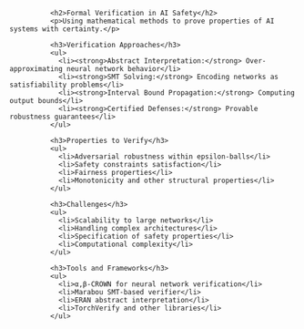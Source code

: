 
              <h2>Formal Verification in AI Safety</h2>
              <p>Using mathematical methods to prove properties of AI systems with certainty.</p>
              
              <h3>Verification Approaches</h3>
              <ul>
                <li><strong>Abstract Interpretation:</strong> Over-approximating neural network behavior</li>
                <li><strong>SMT Solving:</strong> Encoding networks as satisfiability problems</li>
                <li><strong>Interval Bound Propagation:</strong> Computing output bounds</li>
                <li><strong>Certified Defenses:</strong> Provable robustness guarantees</li>
              </ul>
              
              <h3>Properties to Verify</h3>
              <ul>
                <li>Adversarial robustness within epsilon-balls</li>
                <li>Safety constraints satisfaction</li>
                <li>Fairness properties</li>
                <li>Monotonicity and other structural properties</li>
              </ul>
              
              <h3>Challenges</h3>
              <ul>
                <li>Scalability to large networks</li>
                <li>Handling complex architectures</li>
                <li>Specification of safety properties</li>
                <li>Computational complexity</li>
              </ul>
              
              <h3>Tools and Frameworks</h3>
              <ul>
                <li>α,β-CROWN for neural network verification</li>
                <li>Marabou SMT-based verifier</li>
                <li>ERAN abstract interpretation</li>
                <li>TorchVerify and other libraries</li>
              </ul>
            